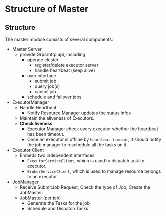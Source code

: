 # Structure of Master

## Structure

The master module consists of several components:

- Master Server.
  - provide Grpc/http api, including
    - operate cluster
      - register/delete executor server
      - handle heartbeat (keep alive)
    - user interface
      - submit job
      - query job(s)
      - cancel job
    - schedule and failover jobs
- ExecutorManager
  - Handle Heartbeat
    - Notify Resource Manager updates the status infos
  - Maintain the aliveness of Executors.
  - **Check liveness**.
    - Executor Manager check every executor whether the heartbeat has been timeout.
    - Once an executor is offline by `heartbeat timeout`, it should notify the job manager to reschedule all the tasks on it.
- Executor Client
  - Embeds two independent interfaces
      - `ExecutorServiceClient`, which is used to dispatch task to executor.
      - `BrokerServiceClient`, which is used to manage resource belongs to an executor.
- JobManager
  - Receive SubmitJob Request, Check the type of Job, Create the JobMaster.
  - JobMaster (per job)
    - Generate the Tasks for the job
    - Schedule and Dispatch Tasks
